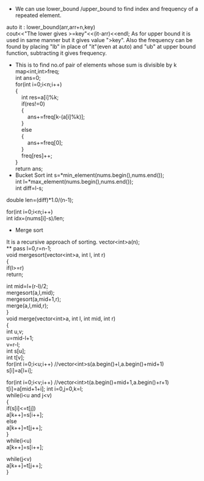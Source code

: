 - We can use lower_bound /upper_bound to find index and frequency of a repeated element.

auto it : lower_bound(arr,arr+n,key)  
cout\<\<"The lower gives \>=key"\<\<(it-arr)\<\<endl;   As for upper bound it is used in same manner but it gives value "\>key".   Also the frequency can be found by placing "lb" in place of "it"(even at auto) and "ub" at upper bound  
function, subtracting it gives frequency.
  - This is to find no.of pair of elements whose sum is divisible by k 
map\<int,int\>freq;  
int ans=0;  
for(int i=0;i\<n;i++)  
{  
    int res=a[i]%k;  
    if(res!=0)  
    {  
        ans+=freq[k-(a[i]%k)];  
    }  
    else  
    {  
        ans+=freq[0];  
    }  
    freq[res]++;  
}  
return ans;
 - Bucket Sort 
int s=*min_element(nums.begin(),nums.end());  
int l=*max_element(nums.begin(),nums.end());  
int diff=l-s;
 
double len=(diff)*1.0/(n-1);
 
for(int i=0;i\<n;i++)  
int idx=(nums[i]-s)/len;
 - Merge sort

It is a recursive approach of sorting.   vector\<int\>a(n);  
** pass l=0,r=n-1;  
void mergesort(vector\<int\>a, int l, int r)  
{  
if(l\>=r)  
return;
 
int mid=l+(r-l)/2;  
mergesort(a,l,mid);  
mergesort(a,mid+1,r);  
merge(a,l,mid,r);  
}  
void merge(vector\<int\>a, int l, int mid, int r)  
{  
int u,v;  
u=mid-l+1;  
v=r-l;  
int s[u];  
int t[v];  
for(int i=0;i\<u;i++) //vector\<int\>s(a.begin()+l,a.begin()+mid+1)  
s[i]=a[l+i];
 
for(int i=0;i\<v;i++) //vector\<int\>t(a.begin()+mid+1,a.begin()+r+1)  
t[i]=a[mid+1+i];   int i=0,j=0,k=l;  
while(i\<u and j\<v)  
{  
if(s[i]\<=t[j])  
a[k++]=s[i++];  
else  
a[k++]=t[j++];  
}  
while(i\<u)  
a[k++]=s[i++];
 
while(j\<v)  
a[k++]=t[j++];  
}